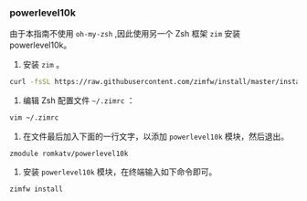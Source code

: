 ### powerlevel10k

由于本指南不使用 `oh-my-zsh` ,因此使用另一个 Zsh 框架 `zim` 安装powerlevel10k。

1. 安装 `zim` 。

```bash
curl -fsSL https://raw.githubusercontent.com/zimfw/install/master/install.zsh | zsh
```

1. 编辑 Zsh 配置文件 `~/.zimrc` ：

```bash
vim ~/.zimrc
```

1. 在文件最后加入下面的一行文字，以添加 `powerlevel10k` 模块，然后退出。

```text
zmodule romkatv/powerlevel10k
```

1. 安装 `powerlevel10k` 模块，在终端输入如下命令即可。

```bash
zimfw install
```